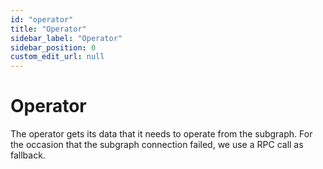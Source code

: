 ```yaml
---
id: "operator"
title: "Operator"
sidebar_label: "Operator"
sidebar_position: 0
custom_edit_url: null
---
```


# Operator

The operator gets its data that it needs to operate from the subgraph. For the occasion that the subgraph connection failed, we use a RPC call as fallback.

